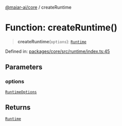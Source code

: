 [@maiar-ai/core](../index.md) / createRuntime

# Function: createRuntime()

> **createRuntime**(`options`): [`Runtime`](../classes/Runtime.md)

Defined in: [packages/core/src/runtime/index.ts:45](https://github.com/UraniumCorporation/maiar-ai/blob/main/packages/core/src/runtime/index.ts#L45)

## Parameters

### options

[`RuntimeOptions`](../interfaces/RuntimeOptions.md)

## Returns

[`Runtime`](../classes/Runtime.md)
